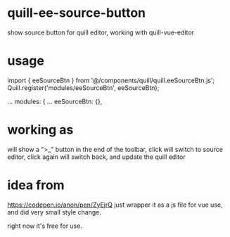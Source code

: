 # quill-ee-source-button
show source button for quill editor, working with quill-vue-editor

# usage 
  import { eeSourceBtn } from '@/components/quill/quill.eeSourceBtn.js';
  Quill.register('modules/eeSourceBtn', eeSourceBtn);
  
  
  ...
  modules: {
  ...
    eeSourceBtn: {},
    
    
# working as
will show a ">_" button in the end of the toolbar, click will switch to source editor, click again will switch back, and update the quill editor



# idea from  
https://codepen.io/anon/pen/ZyEjrQ
just wrapper it as a js file for vue use, and did very small style change.

right now it's free for use.
